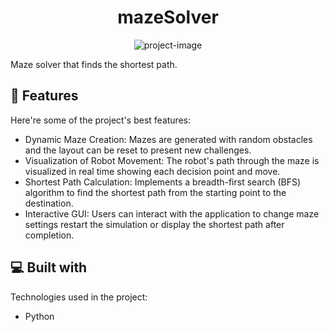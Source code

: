 <h1 align="center" id="title">mazeSolver</h1>

<p align="center"><img src="" alt="project-image"></p>

<p id="description">Maze solver that finds the shortest path.</p>

  
  
<h2>🧐 Features</h2>

Here're some of the project's best features:

*   Dynamic Maze Creation: Mazes are generated with random obstacles and the layout can be reset to present new challenges.
*   Visualization of Robot Movement: The robot's path through the maze is visualized in real time showing each decision point and move.
*   Shortest Path Calculation: Implements a breadth-first search (BFS) algorithm to find the shortest path from the starting point to the destination.
*   Interactive GUI: Users can interact with the application to change maze settings restart the simulation or display the shortest path after completion.

  
  
<h2>💻 Built with</h2>

Technologies used in the project:

*   Python
